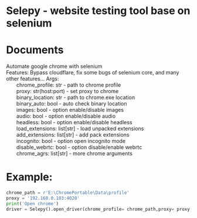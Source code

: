 # Selepy - website testing tool base on selenium
# Documents
Automate google chrome with selenium\
Features: Bypass cloudflare, fix some bugs of selenium core, and many other features...
Args: \
&emsp;&emsp;chrome_profile: str - path to chrome profile<br />
&emsp;&emsp;proxy: str(host:port) - set proxy to chrome <br />
&emsp;&emsp;binary_location: str - path to chrome.exe location<br />
&emsp;&emsp;binary_auto: bool - auto check binary location<br />
&emsp;&emsp;images: bool - option enable/disable images<br />
&emsp;&emsp;audio: bool - option enable/disable audio<br />
&emsp;&emsp;headless: bool - option enable/disable headless<br />
&emsp;&emsp;load_extensions: list[str] - load unpacked extensions<br />
&emsp;&emsp;add_extensions: list[str] - add pack extensions<br />
&emsp;&emsp;incognito: bool - option open incognito mode<br />
&emsp;&emsp;disable_webrtc: bool - option disable/enable webrtc<br />
&emsp;&emsp;chrome_agrs: list[str] - more chrome arguments<br />

# Example:
```python
chrome_path = r'E:\ChromePortable\Data\profile'
proxy = '192.168.0.103:4020'
print('Open chrome')
driver = Selepy().open_driver(chrome_profile= chrome_path,proxy= proxy, images=False,)
```
